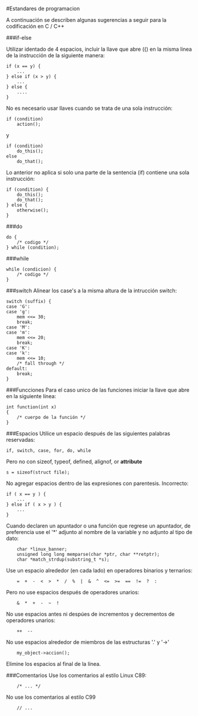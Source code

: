 #Estandares de programacion

A continuación se describen algunas sugerencias a seguir para la codificación en C / C++

###if-else

Utilizar identado de 4 espacios, incluir la llave que abre ({) en la misma linea 
de la instrucción de la siguiente manera:

```
if (x == y) {
    ...
} else if (x > y) {
    ...
} else {
    ....
}
```

No es necesario usar llaves cuando se trata de una sola instrucción:

```
if (condition)
    action();
```
y

```
if (condition)
    do_this();
else
    do_that();
```

Lo anterior no aplica si solo una parte de la sentencia (if) contiene una sola instrucción:

```
if (condition) {
    do_this();
    do_that();
} else {
    otherwise();
}
```

###do


```
do {
    /* codigo */
} while (condition);
```

###while

```
while (condicion) {
    /* codigo */
}
```

###switch
Alinear los case's a la misma altura de la intrucción switch:

```
switch (suffix) {
case 'G':
case 'g':
    mem <<= 30;
    break;
case 'M':
case 'm':
    mem <<= 20;
    break;
case 'K':
case 'k':
    mem <<= 10;
    /* fall through */
default:
    break;
}
```

###Funcciones
Para el caso unico de las funciones iniciar la llave que abre en la siguiente línea:

```
int function(int x)
{
    /* cuerpo de la función */
}
```

###Espacios
Utilice un espacio después de las siguientes palabras reservadas:

```if, switch, case, for, do, while```

Pero no con sizeof, typeof, defined, alignof, or __attribute__

```s = sizeof(struct file);```

No agregar espacios dentro de las expresiones con parentesis.
Incorrecto:
```
if ( x == y ) {
    ...
} else if ( x > y ) {
    ...
}
```

Cuando declaren un apuntador o una función que regrese un apuntador, de preferencia
use el '*' adjunto al nombre de la variable y no adjunto al tipo de dato:
```
	char *linux_banner;
	unsigned long long memparse(char *ptr, char **retptr);
	char *match_strdup(substring_t *s);
```
Use un espacio alrededor (en cada lado) en operadores binarios y ternarios:
```
	=  +  -  <  >  *  /  %  |  &  ^  <=  >=  ==  !=  ?  :
```
Pero no use espacios después de operadores unarios:
```
	&  *  +  -  ~  !  
```
No use espacios antes ni despúes de incrementos y decrementos de operadores unarios:
```
	++  --
```
No use espacios alrededor de miembros de las estructuras '.' y '->' 
```
	my_object->accion();
```
Elimine los espacios al final de la línea.

###Comentarios
Use los comentarios al estilo Linux C89: 
```
	/* ... */
```
No use los comentarios al estilo C99 
```
	// ... 
```
